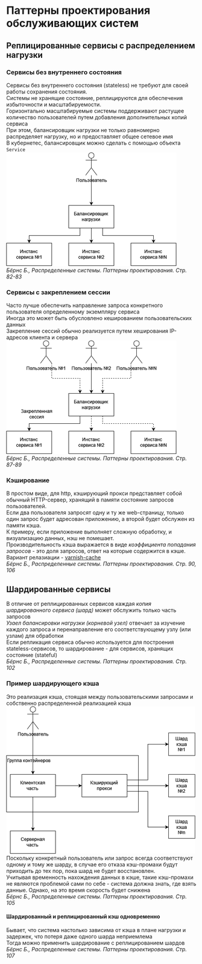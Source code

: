 # Паттерны проектирования обслуживающих систем
## Реплицированные сервисы с распределением нагрузки
### Сервисы без внутреннего состояния
Сервисы без внутреннего состояния (stateless) не требуют для своей работы сохранения состояния.<br/>
Системы не хранящие состояние, реплицируются для обеспечения избыточности и масштабируемости.<br/>
Горизонтально масштабируемые системы поддерживают растущее количество пользователей путем добавления дополнительных копий сервиса<br/>
При этом, балансировщик нагрузки не только равномерно распределяет нагрузку, но и предоставляет общее сетевое имя<br/>
В кубернетес, балансировщик можно сделать с помощью объекта `Service`<br/>
![Общая схема](img/stateless_general.png)<br/>
_Бёрнс Б., Распределенные системы. Паттерны проектирования. Стр. 82-83_

### Сервисы с закреплением сессии
Часто лучше обеспечить направление запроса конкретного пользователя определенному экземпляру сервиса<br/>
Иногда это может быть обусловлено кешированием пользовательских данных<br/>
Закрепление сессий обычно реализуется путем хеширования IP-адресов клиента и сервера<br/> 
![Общая схема](img/stateful_general.png)<br/>
_Бёрнс Б., Распределенные системы. Паттерны проектирования. Стр. 87-89_

### Кэширование
В простом виде, для http, кэширующий прокси представляет собой обычный HTTP-сервер, хранящий в памяти состояние запросов пользователей.<br/>
Если два пользователя запросят одну и ту же web-страницу, только один запрос будет адресован приложению, а второй будет обслужен из памяти кэша.<br/>
К примеру, если приложение выполняет сложную обработку, и визуализацию данных, нэш не помешает.<br/>
Производительность кэша выражается в виде *коэффициента попадания запросов* - это доля запросов, ответ на которые содержится в кэше.<br/> 
Вариант релазиации - [varnish-cache](http://varnish-cache.org/)<br/>
_Бёрнс Б., Распределенные системы. Паттерны проектирования. Стр. 90, 106_

## Шардированные сервисы
В отличие от реплицированных сервисов каждая *копия шардированного сервиса (шард)* может обслужить только часть запросов<br/>
*Узаел балансировки нагрузки (корневой узел)* отвечает за изучение каждого запроса и перенаправление его соответствующему узлу (или узлам) для обработки<br/>
Если репликация сервиса обычно используется для построения stateless-сервисов, то шардирование - для сервисов, хранящих состояние (stateful)<br/>
_Бёрнс Б., Распределенные системы. Паттерны проектирования. Стр. 102_

### Пример шардирующего кэша
Это реализация кэша, стоящая между пользовательскими запросами и собственно распределенной реализацией кэша<br/>
![](img/sharded_cache.png)<br/>
Поскольку конкретный пользователь или запрос всегда соответствуют одному и тому же шарду, в случае его отказа кэш-промахи будут приходить до тех пор, пока шард не будет восстановлен.<br/>
Учитывая временность нахождения данных в кэше, такие кэш-промахи не являются проблемой сами по себе - система должна знать, где взять данные. Однако, на это время скорость будет снижена<br/>
_Бёрнс Б., Распределенные системы. Паттерны проектирования. Стр. 105_

#### Шардированный и реплицированный кэш одновременно
Бывает, что система настолько зависима от кэша в плане нагрузки и задержек, что потеря даже одного шарда неприемлема<br/>
Тогда можно применить шардирование с реплицированием шардов<br/>
_Бёрнс Б., Распределенные системы. Паттерны проектирования. Стр. 107_


